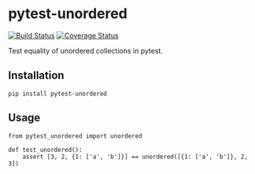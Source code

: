 # pytest-unordered

[![Build Status](https://travis-ci.org/utapyngo/pytest-unordered.svg?branch=master)](https://travis-ci.org/utapyngo/pytest-unordered)
[![Coverage Status](https://coveralls.io/repos/github/utapyngo/pytest-unordered/badge.svg?branch=master)](https://coveralls.io/github/utapyngo/pytest-unordered?branch=master)

Test equality of unordered collections in pytest.

## Installation

    pip install pytest-unordered
    

## Usage

    from pytest_unordered import unordered
    
    def test_unordered():
        assert [3, 2, {1: ['a', 'b']}] == unordered([{1: ['a', 'b']}, 2, 3])
